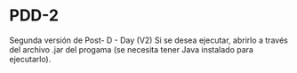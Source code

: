 # PDD-2
Segunda versión de Post- D - Day (V2) Si se desea ejecutar, abrirlo a través del archivo .jar del progama (se necesita tener Java instalado para ejecutarlo).
